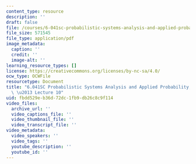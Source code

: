 ```yaml
---
content_type: resource
description: ''
draft: false
file: /courses/6-041sc-probabilistic-systems-analysis-and-applied-probability-fall-2013/fbdd529eb36d72dc1fb9db26c8c9f114_MIT6_041SCF13_lec10_300k.pdf
file_size: 571545
file_type: application/pdf
image_metadata:
  caption: ''
  credit: ''
  image-alt: ''
learning_resource_types: []
license: https://creativecommons.org/licenses/by-nc-sa/4.0/
ocw_type: OCWFile
resourcetype: Document
title: "6.041SC Probabilistic Systems Analysis and Applied Probability, Fall 2013Transcript\
  \ \u2013 Lecture 10"
uid: fbdd529e-b36d-72dc-1fb9-db26c8c9f114
video_files:
  archive_url: ''
  video_captions_file: ''
  video_thumbnail_file: ''
  video_transcript_file: ''
video_metadata:
  video_speakers: ''
  video_tags: ''
  youtube_description: ''
  youtube_id: ''
---
```

